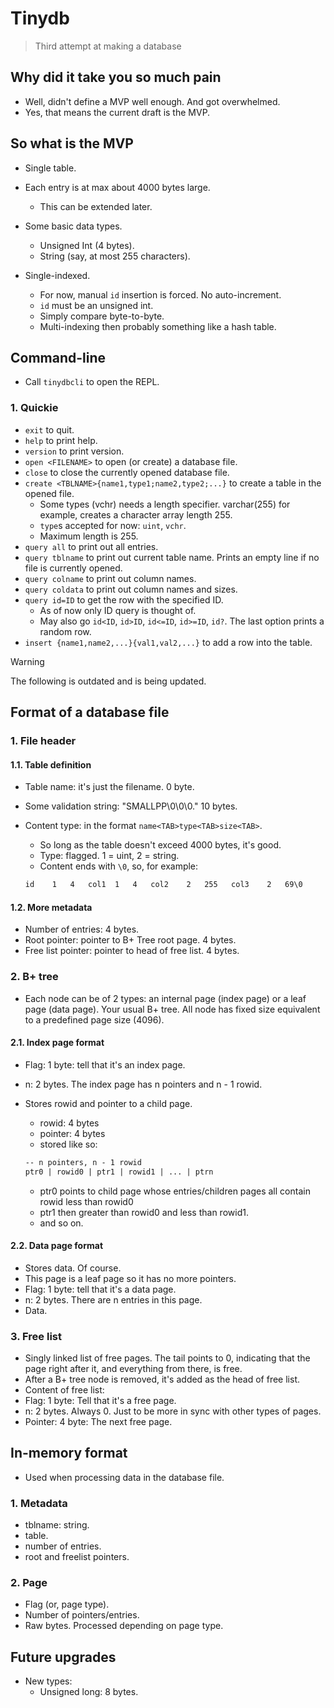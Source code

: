 # Tinydb

> Third attempt at making a database

## Why did it take you so much pain

- Well, didn't define a MVP well enough. And got overwhelmed.
- Yes, that means the current draft is the MVP.

## So what is the MVP

- Single table.
- Each entry is at max about 4000 bytes large.
  - This can be extended later.

- Some basic data types.
  - Unsigned Int (4 bytes).
  - String (say, at most 255 characters).

- Single-indexed.
  - For now, manual `id` insertion is forced. No auto-increment.
  - `id` must be an unsigned int.
  - Simply compare byte-to-byte.
  - Multi-indexing then probably something like a hash table.

## Command-line

- Call `tinydbcli` to open the REPL.

### 1. Quickie

- `exit` to quit.
- `help` to print help.
- `version` to print version.
- `open <FILENAME>` to open (or create) a database file.
- `close` to close the currently opened database file.
- `create <TBLNAME>{name1,type1;name2,type2;...}` to create a table in the
opened file.
  - Some types (vchr) needs a length specifier. varchar(255) for
  example, creates a character array length 255.
  - `type`s accepted for now: `uint`, `vchr`.
  - Maximum length is 255.
- `query all` to print out all entries.
- `query tblname` to print out current table name. Prints an empty line if no
file is currently opened.
- `query colname` to print out column names.
- `query coldata` to print out column names and sizes.
- `query id=ID` to get the row with the specified ID.
  - As of now only ID query is thought of.
  - May also go `id<ID`, `id>ID`, `id<=ID`, `id>=ID`, `id?`. The last
  option prints a random row.
- `insert {name1,name2,...}{val1,val2,...}` to add a row into the table.

> [!WARNING]
> The following is outdated and is being updated.

## Format of a database file

### 1. File header

#### 1.1. Table definition

- Table name: it's just the filename. 0 byte.
- Some validation string: "SMALLPP\0\0\0." 10 bytes.
- Content type: in the format `name<TAB>type<TAB>size<TAB>`.
  - So long as the table doesn't exceed 4000 bytes, it's good.
  - Type: flagged. 1 = uint, 2 = string.
  - Content ends with `\0`, so, for example:

  ```txt
  id    1   4   col1  1   4   col2    2   255   col3    2   69\0
  ```

#### 1.2. More metadata

- Number of entries: 4 bytes.
- Root pointer: pointer to B+ Tree root page. 4 bytes.
- Free list pointer: pointer to head of free list. 4 bytes.

### 2. B+ tree

- Each node can be of 2 types: an internal page (index page) or a leaf page
(data page). Your usual B+ tree. All node has fixed size equivalent to a
predefined page size (4096).

#### 2.1. Index page format

- Flag: 1 byte: tell that it's an index page.
- n: 2 bytes. The index page has n pointers and n - 1 rowid.
- Stores rowid and pointer to a child page.
  - rowid: 4 bytes
  - pointer: 4 bytes
  - stored like so:

  ```txt
  -- n pointers, n - 1 rowid
  ptr0 | rowid0 | ptr1 | rowid1 | ... | ptrn
  ```

  - ptr0 points to child page whose entries/children pages all contain
  rowid less than rowid0
  - ptr1 then greater than rowid0 and less than rowid1.
  - and so on.

#### 2.2. Data page format

- Stores data. Of course.
- This page is a leaf page so it has no more pointers.
- Flag: 1 byte: tell that it's a data page.
- n: 2 bytes. There are n entries in this page.
- Data.

### 3. Free list

- Singly linked list of free pages. The tail points to 0, indicating that the
page right after it, and everything from there, is free.
- After a B+ tree node is removed, it's added as the head of free list.
- Content of free list:
- Flag: 1 byte: Tell that it's a free page.
- n: 2 bytes. Always 0. Just to be more in sync with other types of pages.
- Pointer: 4 byte: The next free page.

## In-memory format

- Used when processing data in the database file.

### 1. Metadata

- tblname: string.
- table.
- number of entries.
- root and freelist pointers.

### 2. Page

- Flag (or, page type).
- Number of pointers/entries.
- Raw bytes. Processed depending on page type.

## Future upgrades

- New types:
  - Unsigned long: 8 bytes.
